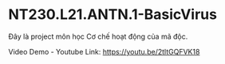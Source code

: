 # NT230.L21.ANTN.1-BasicVirus
Đây là project môn học Cơ chế hoạt động của mã độc.

Video Demo - Youtube Link: https://youtu.be/2tltGQFVK18
